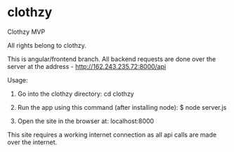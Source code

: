 clothzy
=======

Clothzy MVP

All rights belong to clothzy.

This is angular/frontend branch. All backend requests are done over the server at the address - http://162.243.235.72:8000/api


Usage:

1) Go into the clothzy directory:
	cd clothzy

2) Run the app using this command (after installing node):
	$ node server.js

3) Open the site in the browser at:
	localhost:8000

This site requires a working internet connection as all api calls are made over the internet.

